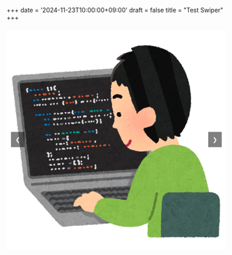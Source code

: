 +++
date = '2024-11-23T10:00:00+09:00'
draft = false
title = "Test Swiper"
+++

<style>
  .carousel {
  width: 100%;
  max-width: 800px;
  margin: 20px auto;
  overflow: hidden;
  position: relative;
  }

  .carousel-images {
  display: flex;
  transition: transform 0.5s ease-in-out;
  }

  .carousel-images img {
  width: 100%;
  max-width: 800px;
  }

  .carousel-button {
  position: absolute;
  top: 50%;
  transform: translateY(-50%);
  background-color: rgba(0, 0, 0, 0.5);
  color: white;
  border: none;
  padding: 10px;
  cursor: pointer;
  }

  .carousel-button.prev {
  left: 10px;
  }

  .carousel-button.next {
  right: 10px;
  }
</style>

<div class="carousel">
  <button class="carousel-button prev" onclick="prevSlide()">&#10094;</button>
  <div class="carousel-images" id="carouselImages">
    <img src="/img/slide1.jpg" alt="Slide 1">
    <img src="/img/slide2.jpg" alt="Slide 2">
    <img src="/img/slide3.jpg" alt="Slide 3">
  </div>
  <button class="carousel-button next" onclick="nextSlide()">&#10095;</button>
</div>

<script>
  let currentIndex = 0;
  function showSlide(index) {
    const slides = document.getElementById('carouselImages');
    const totalSlides = slides.children.length;

    if (index >= totalSlides) {
      currentIndex = 0;
    } else if (index < 0) {
      currentIndex = totalSlides - 1;
    } else {
      currentIndex = index;
    }

    const offset = -currentIndex * 100; // 各スライドの幅分移動
    slides.style.transform = 'translateX(' + offset + '%)';
  }

  function nextSlide() {
    showSlide(currentIndex + 1);
  }

  function prevSlide() {
    showSlide(currentIndex - 1);
  }
</script>

